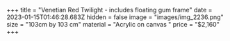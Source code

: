 +++
title = "Venetian Red Twilight - includes floating gum frame"
date = 2023-01-15T01:46:28.683Z
hidden = false
image = "images/img_2236.png"
size = "103cm by 103 cm"
material = "Acrylic on canvas "
price = "$2,160"
+++
